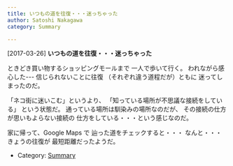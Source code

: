 ```yaml
---
title: いつもの道を往復・・・迷っちゃった
author: Satoshi Nakagawa
category: Summary

---
```


[2017-03-26] **いつもの道を往復・・・迷っちゃった** 

 ときどき買い物するショッピングモールまで
一人で歩いて行く。
われながら感心した---
信じられないことに往復
（それぞれ違う道程だが）ともに
迷ってしまったのだ。

 「ネコ街に迷いこむ」というより、
「知っている場所が不思議な接続をしている」
という状態だ。
通っている場所は馴染みの場所なのだが、
その接続の仕方が思いもよらない接続の
仕方をしている・・・という感じなのだ。

<!--more-->

 家に帰って、Google Maps で
辿った道をチェックすると・・・
なんと・・・きょうの往復が
最短距離だったようだ。

- Category: [Summary](https://merapano.github.io/categories.html#Summary)

